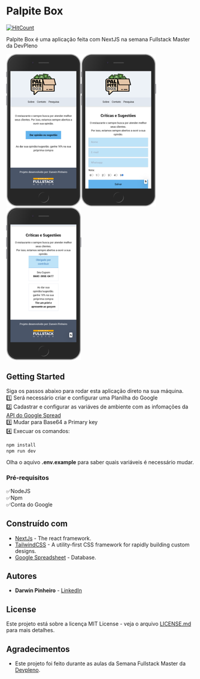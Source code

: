 # Palpite Box
[![HitCount](http://hits.dwyl.com/d4rwln/palpite-box.svg)](http://hits.dwyl.com/d4rwln/palpite-box)

Palpite Box é uma aplicação feita com NextJS na semana Fullstack Master da DevPleno

<img width="200" src="public/phone1.png" /><img width="200" src="public/phone2.png" /><img width="200" src="public/phone3.png" />

## Getting Started

Siga os passos abaixo para rodar esta aplicação direto na sua máquina.<br/>
1️⃣ Será necessário criar e configurar uma Planilha do Google<br/>
2️⃣ Cadastrar e configurar as variáves de ambiente com as infomações da [API do Google Spread](https://console.developers.google.com)<br/>
3️⃣ Mudar para Base64 a Primary key<br/>
4️⃣ Execuar os comandos:<br/>

```
npm install
npm run dev
```
 Olha o aquivo <strong>.env.example</strong> para saber quais variáveis é necessário mudar.



### Pré-requisitos

✅NodeJS <br/>
✅Npm <br/>
✅Conta do Google <br/>


## Construído com

* [NextJs](https://nextjs.org/) - The react framework.
* [TailwindCSS](https://tailwindcss.com/) - A utility-first CSS framework for rapidly building custom designs.
* [Google Spreadsheet](https://https://www.npmjs.com/package/google-spreadsheet/) - Database.


## Autores

* **Darwin Pinheiro** - [LinkedIn](https://www.linkedin.com/in//)

## License

Este projeto está sobre a licença MIT License - veja o arquivo [LICENSE.md](LICENSE.md) para mais detalhes.

## Agradecimentos

* Este projeto foi feito durante as aulas da Semana Fullstack Master da [Devpleno](https://devpleno.com).